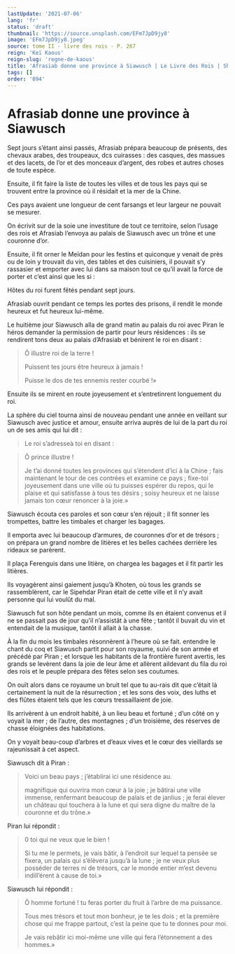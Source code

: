 ```yaml
---
lastUpdate: '2021-07-06'
lang: 'fr'
status: 'draft'
thumbnail: 'https://source.unsplash.com/EFm7JpD9jy8'
image: 'EFm7JpD9jy8.jpeg'
source: tome II - livre des rois - P. 267
reign: 'Keï Kaous'
reign-slug: 'regne-de-kaous'
title: 'Afrasiab donne une province à Siawusch | Le Livre des Rois | Shâhnâmeh'
tags: []
order: '094'
---
```


# Afrasiab donne une province à Siawusch

Sept jours s’étant ainsi passés, Afrasiab prépara beaucoup de présents, des chevaux arabes, des troupeaux, dcs cuirasses : des casques, des massues et des lacets, de l’or et des monceaux d’argent, des robes et autres choses de toute espèce.

Ensuite, il fit faire la liste de toutes les villes et de tous les pays qui se trouvent entre la province où il résidait et la mer de la Chine.

Ces pays avaient une longueur de cent farsangs et leur largeur ne pouvait se mesurer.

On écrivit sur de la soie une investiture de tout ce territoire, selon l’usage des rois et Afrasiab l’envoya au palais de Siawusch avec un trône et une couronne d’or.

Ensuite, il fit orner le Meïdan pour les festins et quiconque y venait de près ou de loin y trouvait du vin, des tables et des cuisiniers, il pouvait s’y rassasier et emporter avec lui dans sa maison tout ce qu’il avait la force de porter et c’est ainsi que les si :

Hôtes du roi furent fêtés pendant sept jours.

Afrasiab ouvrit pendant ce temps les portes des prisons, il rendit le monde heureux et fut heureux lui-même.

Le huitième jour Siawusch alla de grand matin au palais du roi avec Piran le héros demander la permission de partir pour leurs résidences : ils se rendirent tons deux au palais d’Afrasiab et bénirent le roi en disant :

> Ô illustre roi de la terre !
>
> Puissent tes jours être heureux à jamais !
>
> Puisse le dos de tes ennemis rester courbé !»

Ensuite ils se mirent en route joyeusement et s’entretinrent longuement du roi.

La sphère du ciel tourna ainsi de nouveau pendant une année en veillant sur Siawusch avec justice et amour, ensuite arriva auprès de lui de la part du roi un de ses amis qui lui dit :

> Le roi s’adresseà toi en disant :

> Ô prince illustre !
>
> Je t’ai donné toutes les provinces qui s’étendent d’ici à la Chine ; fais maintenant le tour de ces contrées et examine ce pays ; fixe-toi joyeusement dans une ville où tu puisses espérer du repos, qui le plaise et qui satisfasse à tous tes désirs ; soisy heureux et ne laisse jamais ton cœur renoncer à la joie.»

Siawusch écouta ces paroles et son cœur s’en réjouit ; il fit sonner les trompettes, battre les timbales et charger les bagages.

Il emporta avec lui beaucoup d’armures, de couronnes d’or et de trésors ; on prépara un grand nombre de litières et les belles cachées derrière les rideaux se parèrent.

Il plaça Ferenguis dans une litière, on chargea les bagages et il fit partir les litières.

Ils voyagèrent ainsi gaiement jusqu’à Khoten, où tous les grands se rassemblèrent, car le Sipehdar Piran était de cette ville et il n’y avait personne qui lui voulût du mal.

Siawusch fut son hôte pendant un mois, comme ils en étaient convenus et il ne se passait pas de jour qu’il n’assistât à une fête ; tantôt il buvait du vin et entendait de la musique, tantôt il allait à la chasse.

À la fin du mois les timbales résonnèrent à l’heure où se fait. entendre le chant du coq et Siawusch partit pour son royaume, suivi de son armée et précédé par Piran ; et lorsque les habitants de la frontière furent avertis, les grands se levèrent dans la joie de leur âme et allèrent aildevant du fila du roi des rois et le peuple prépara des fêtes selon ses coutumes.

On ouït alors dans ce royaume un bruit tel que tu au-rais dit que c’était là certainement la nuit de la résurrection ; et les sons des voix, des luths et des flûtes étaient tels que les cœurs tressaillaient de joie.

Ils arrivèrent à un endroit habité, à un lieu beau et fortuné ; d’un côté on y voyait la mer ; de l’autre, des montagnes ; d’un troisième, des réserves de chasse éloignées des habitations.

On y voyait beau-coup d’arbres et d’eaux vives et le cœur des vieillards se rajeunissait à cet aspect.

Siawusch dit à Piran :

> Voici un beau pays ; j’établirai ici une résidence au.
>
> magnifique qui ouvrira mon cœur à la joie ; je bâtirai une ville immense, renfermant beaucoup de palais et de janlius ; je ferai élever un château qui touchera à la lune et qui sera digne du maître de la couronne et du trône.»

Piran lui répondit :

> 0
toi qui ne veux que le bien !
>
> Si tu me le permets, je vais bâtir, à l’endroit sur lequel ta pensée se fixera, un palais qui s’élèvera jusqu’à la lune ; je ne veux plus posséder de terres ni de trésors, car le monde entier m’est devenu indill’érent à cause de toi.»

Siawusch lui répondit :

> Ô homme fortuné !
tu feras porter du fruit à l’arbre de ma puissance.
>
> Tous mes trésors et tout mon bonheur, je te les dois ; et la première chose qui me frappe partout, c’est la peine que tu te donnes pour moi.
>
> Je vais rebâtir ici moi-même une ville qui fera l’étonnement a des hommes.»

